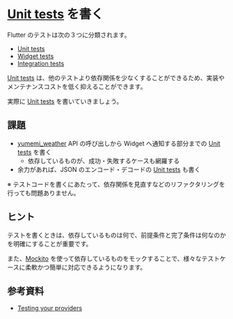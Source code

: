 # [Unit tests] を書く

Flutter のテストは次の３つに分類されます。

- [Unit tests]
- [Widget tests]
- [Integration tests]

[Unit tests] は、他のテストより依存関係を少なくすることができるため、実装やメンテナンスコストを低く抑えることができます。

実際に [Unit tests] を書いていきましょう。

## 課題

- [yumemi_weather] API の呼び出しから Widget へ通知する部分までの [Unit tests] を書く
    - 依存しているものが、成功・失敗するケースも網羅する
- 余力があれば、JSON のエンコード・デコードの [Unit tests] も書く

※ テストコードを書くにあたって、依存関係を見直すなどのリファクタリングを行っても問題ありません。

## ヒント

テストを書くときは、依存しているものは何で、前提条件と完了条件は何なのかを明確にすることが重要です。

また、[Mockito] を使って依存しているものをモックすることで、様々なテストケースに柔軟かつ簡単に対応できるようになります。

## 参考資料

- [Testing your providers]

<!-- Links -->

[Unit tests]: https://docs.flutter.dev/testing#unit-tests

[Widget tests]: https://docs.flutter.dev/testing#widget-tests

[Integration tests]: https://docs.flutter.dev/testing#integration-tests

[yumemi_weather]: https://yumemi-inc.github.io/flutter-training-template/

[Mockito]: https://docs.flutter.dev/cookbook/testing/unit/mocking

[Testing your providers]: https://riverpod.dev/docs/essentials/testing
